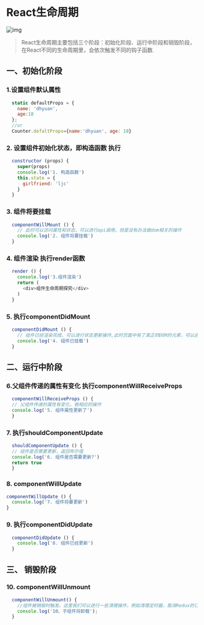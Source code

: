 # React生命周期
![img](https://user-gold-cdn.xitu.io/2017/11/11/88e11709488aeea3f9c6595ee4083bf3?imageView2/0/w/1280/h/960/format/webp/ignore-error/1)

> React生命周期主要包括三个阶段：初始化阶段、运行中阶段和销毁阶段，在React不同的生命周期里，会依次触发不同的钩子函数.

## 一、初始化阶段

### 1.设置组件默认属性

```js
  static defaultProps = {
    name: 'dhyuan',
    age:18
  };
  //or
  Counter.defaltProps={name:'dhyuan', age: 18}
```

### 2. 设置组件初始化状态，即构造函数 执行

```js
  constructor (props) {
    super(props)
    console.log('1. 构造函数')
    this.state = { 
      girlfriend: 'ljc'
    }
  }
```

### 3. 组件将要挂载

```js
  componentWillMount () {
    // 此时可以访问属性和状态，可以进行api调用，但是没有办法做dom相关的操作
    console.log('2. 组件将要挂载')
  }
```

### 4. 组件渲染 执行render函数

```js
  render () {
    console.log('3.组件渲染')
    return (
      <div>组件生命周期探究</div>
    )
  }
```

### 5. 执行componentDidMount

```js
  componentDidMount () {
    // 组件已经渲染完成，可以进行状态更新操作,此时页面中有了真正的DOM的元素，可以进行DOM相关的操作
    console.log('4. 组件已挂载')
  }
```

## 二、运行中阶段

  ### 6.父组件传递的属性有变化 执行componentWillReceiveProps
  ```js
    componentWillReceiveProps () {
    // 父组件传递的属性有变化，做相应的操作
    console.log('5. 组件属性更新了')
    }
  ```

  ### 7. 执行shouldComponentUpdate

  ```js
    shouldComponentUpdate () {
    // 组件是否需要更新，返回布尔值
    console.log('6. 组件是否需要更新?')
    return true
    }
  ```

  ### 8. componentWillUpdate

  ```js
  componentWillUpdate () {
    console.log('7. 组件将要更新')
  }
  ```

  ### 9. 执行componentDidUpdate

  ```js
    componentDidUpdate () {
      console.log('8. 组件已经更新')
    }
  ```

## 三、 销毁阶段

  ### 10. componentWillUnmount

  ```js
    componentWillUnmount() {
      //组件被销毁时触发。这里我们可以进行一些清理操作，例如清理定时器，取消Redux的订阅事件等等。
      console.log('10、子组件将卸载');
    }
  ```